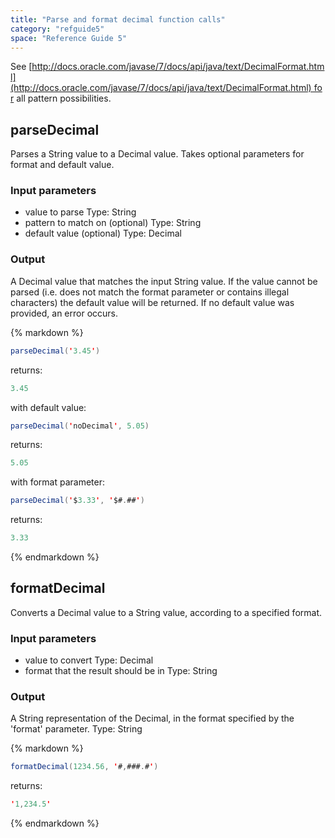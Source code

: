 ```yaml
---
title: "Parse and format decimal function calls"
category: "refguide5"
space: "Reference Guide 5"
---
```



See [http://docs.oracle.com/javase/7/docs/api/java/text/DecimalFormat.html](http://docs.oracle.com/javase/7/docs/api/java/text/DecimalFormat.html) for all pattern possibilities.

## parseDecimal

Parses a String value to a Decimal value. Takes optional parameters for format and default value.

### Input parameters

*   value to parse
    Type: String
*   pattern to match on (optional)
    Type: String
*   default value (optional)
    Type: Decimal

### Output

A Decimal value that matches the input String value. If the value cannot be parsed (i.e. does not match the format parameter or contains illegal characters) the default value will be returned. If no default value was provided, an error occurs.

<div class="alert alert-info">{% markdown %}

```java
parseDecimal('3.45')

```

returns:

```java
3.45

```

with default value:

```java
parseDecimal('noDecimal', 5.05)

```

returns:

```java
5.05

```

with format parameter:

```java
parseDecimal('$3.33', '$#.##')

```

returns:

```java
3.33

```

{% endmarkdown %}</div>

## formatDecimal

Converts a Decimal value to a String value, according to a specified format.

### Input parameters

*   value to convert
    Type: Decimal
*   format that the result should be in
    Type: String

### Output

A String representation of the Decimal, in the format specified by the 'format' parameter.
Type: String

<div class="alert alert-info">{% markdown %}

```java
formatDecimal(1234.56, '#,###.#')

```

returns:

```java
'1,234.5'

```

{% endmarkdown %}</div>